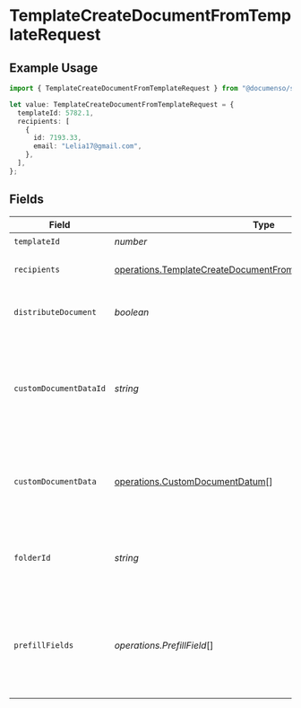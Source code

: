 # TemplateCreateDocumentFromTemplateRequest

## Example Usage

```typescript
import { TemplateCreateDocumentFromTemplateRequest } from "@documenso/sdk-typescript/models/operations";

let value: TemplateCreateDocumentFromTemplateRequest = {
  templateId: 5782.1,
  recipients: [
    {
      id: 7193.33,
      email: "Lelia17@gmail.com",
    },
  ],
};
```

## Fields

| Field                                                                                                                                                                               | Type                                                                                                                                                                                | Required                                                                                                                                                                            | Description                                                                                                                                                                         |
| ----------------------------------------------------------------------------------------------------------------------------------------------------------------------------------- | ----------------------------------------------------------------------------------------------------------------------------------------------------------------------------------- | ----------------------------------------------------------------------------------------------------------------------------------------------------------------------------------- | ----------------------------------------------------------------------------------------------------------------------------------------------------------------------------------- |
| `templateId`                                                                                                                                                                        | *number*                                                                                                                                                                            | :heavy_check_mark:                                                                                                                                                                  | N/A                                                                                                                                                                                 |
| `recipients`                                                                                                                                                                        | [operations.TemplateCreateDocumentFromTemplateRecipientRequest](../../models/operations/templatecreatedocumentfromtemplaterecipientrequest.md)[]                                    | :heavy_check_mark:                                                                                                                                                                  | The information of the recipients to create the document with.                                                                                                                      |
| `distributeDocument`                                                                                                                                                                | *boolean*                                                                                                                                                                           | :heavy_minus_sign:                                                                                                                                                                  | Whether to create the document as pending and distribute it to recipients.                                                                                                          |
| `customDocumentDataId`                                                                                                                                                              | *string*                                                                                                                                                                            | :heavy_minus_sign:                                                                                                                                                                  | [DEPRECATED] - Use customDocumentData instead. The data ID of an alternative PDF to use when creating the document. If not provided, the PDF attached to the template will be used. |
| `customDocumentData`                                                                                                                                                                | [operations.CustomDocumentDatum](../../models/operations/customdocumentdatum.md)[]                                                                                                  | :heavy_minus_sign:                                                                                                                                                                  | The data IDs of alternative PDFs to use when creating the document. If not provided, the PDF attached to the template will be used.                                                 |
| `folderId`                                                                                                                                                                          | *string*                                                                                                                                                                            | :heavy_minus_sign:                                                                                                                                                                  | The ID of the folder to create the document in. If not provided, the document will be created in the root folder.                                                                   |
| `prefillFields`                                                                                                                                                                     | *operations.PrefillField*[]                                                                                                                                                         | :heavy_minus_sign:                                                                                                                                                                  | The fields to prefill on the document before sending it out. Useful when you want to create a document from an existing template and pre-fill the fields with specific values.      |